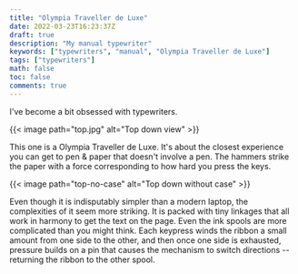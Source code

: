 ```yaml
---
title: "Olympia Traveller de Luxe"
date: 2022-03-23T16:23:37Z
draft: true
description: "My manual typewriter"
keywords: ["typewriters", "manual", "Olympia Traveller de Luxe"]
tags: ["typewriters"]
math: false
toc: false
comments: true
---
```


I've become a bit obsessed with typewriters.

{{< image path="top.jpg" alt="Top down view" >}}

This one is a Olympia Traveller de Luxe. It's about the closest experience you can get to pen & paper that doesn't involve a pen. The hammers strike the paper with a force corresponding to how hard you press the keys.

{{< image path="top-no-case" alt="Top down without case" >}}

Even though it is indisputably simpler than a modern laptop, the complexities of it seem more striking. It is packed with tiny linkages that all work in harmony to get the text on the page. Even the ink spools are more complicated than you might think. Each keypress winds the ribbon a small amount from one side to the other, and then once one side is exhausted, pressure builds on a pin that causes the mechanism to switch directions -- returning the ribbon to the other spool.

